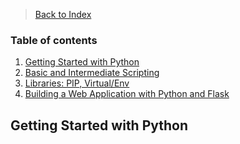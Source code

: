 >[Back to Index](README.md)

### Table of contents
1. [Getting Started with Python](#getting-started-with-python)
2. [Basic and Intermediate Scripting](#basic-and-intermediate-scripting)
3. [Libraries: PIP, Virtual/Env](#libraries)
4. [Building a Web Application with Python and Flask](#web-application)



## Getting Started with Python
